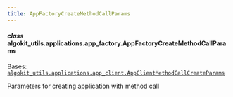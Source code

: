 ```yaml
---
title: AppFactoryCreateMethodCallParams
---
```

#### *class* algokit_utils.applications.app_factory.AppFactoryCreateMethodCallParams

Bases: [`algokit_utils.applications.app_client.AppClientMethodCallCreateParams`](/reference/algokit-utils-py/api/docs/markdown/autoapi/algokit_utils/applications/app_client/appclientmethodcallcreateparams/#algokit_utils.applications.app_client.AppClientMethodCallCreateParams)

Parameters for creating application with method call